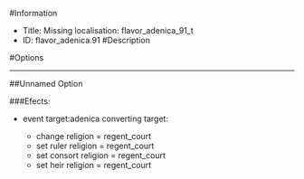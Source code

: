 #Information
 - Title: Missing localisation: flavor_adenica_91_t
 - ID: flavor_adenica.91
#Description

#Options

___
##Unnamed Option

###Efects:<ul><li>event target:adenica converting target:</li><ul><li>change religion = regent_court</li><li>set ruler religion = regent_court</li><li>set consort religion = regent_court</li><li>set heir religion = regent_court</li></ul></ul>
